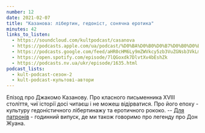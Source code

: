 ```yaml
---
number: 12
date: 2021-02-07
title: "Казанова: лібертин, гедоніст, сонячна еротика"
minutes: 42
links_to_listen:
  - https://soundcloud.com/kultpodcast/casanova
  - https://podcasts.apple.com/ua/podcast/%D0%BA%D0%B0%D0%B7%D0%B0%D0%BD%D0%BE%D0%B2%D0%B0-%D0%BB%D1%96%D0%B1%D0%B5%D1%80%D1%82%D0%B8%D0%BD-%D0%B3%D0%B5%D0%B4%D0%BE%D0%BD%D1%96%D1%81%D1%82-%D1%81%D0%BE%D0%BD%D1%8F%D1%87%D0%BD%D0%B0-%D0%B5%D1%80%D0%BE%D1%82%D0%B8%D0%BA%D0%B0/id1581339249?i=1000532083059
  - https://podcasts.google.com/feed/aHR0cHM6Ly9mZWVkcy5zb3VuZGNsb3VkLmNvbS91c2Vycy9zb3VuZGNsb3VkOnVzZXJzOjg5MjM3MjAyNy9zb3VuZHMucnNz/episode/dGFnOnNvdW5kY2xvdWQsMjAxMDp0cmFja3MvOTgwODIzNTUz
  - https://open.spotify.com/episode/7lQGoxdk7DlvtXv4bEshZk
  - https://podcasts.nv.ua/ukr/episode/1635.html
podcast_lists:
  - kult-podcast-сезон-2
  - kult-podcast-культові-автори
---
```


Епізод про Джакомо Казанову. Про класного письменника XVIII століття, чиї
історії досі читаєш і не можеш відірватися. Про його епоху - культуру
гедоністичного лібертинажу та еротичного рококо. -- [Для патронів][1] -
годинний випуск, де ми також говоримо про легенду про Дон Жуана.

[1]: https://www.patreon.com/kultpodcast
